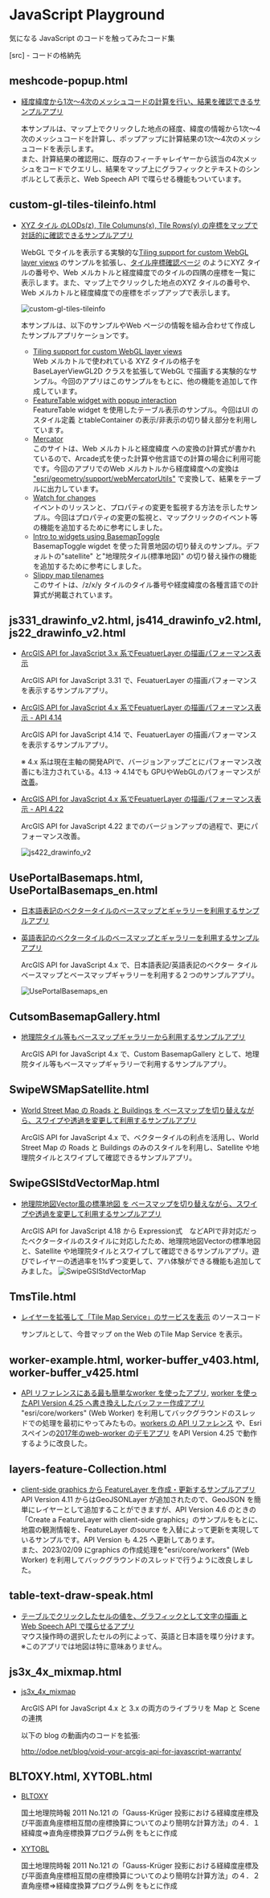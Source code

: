  
# JavaScript Playground

気になる JavaScript のコードを触ってみたコード集

[src] - コードの格納先
  
## meshcode-popup.html

* [経度緯度から1次～4次のメッシュコードの計算を行い、結果を確認できるサンプルアプリ](https://kataya.github.io/js_playaround/src/meshcode-popup.html)

  本サンプルは、マップ上でクリックした地点の経度、緯度の情報から1次～4次のメッシュコードを計算し、ポップアップに計算結果の1次～4次のメッシュコードを表示します。  
  また、計算結果の確認用に、既存のフィーチャレイヤーから該当の4次メッシュをコードでクエリし、結果をマップ上にグラフィックとテキストのシンボルとして表示と、Web Speech API で喋らせる機能もついています。  

## custom-gl-tiles-tileinfo.html

* [XYZ タイル のLODs(z), Tile Columuns(x), Tile Rows(y) の座標をマップで対話的に確認できるサンプルアプリ](https://kataya.github.io/js_playaround/src/custom-gl-tiles-tileinfo.html)

  WebGL でタイルを表示する実験的な[Tiling support for custom WebGL layer views](https://developers.arcgis.com/javascript/latest/sample-code/custom-gl-tiles/) のサンプルを拡張し、[タイル座標確認ページ](https://maps.gsi.go.jp/development/tileCoordCheck.html#5/35.362/138.731) のようにXYZ タイルの番号や、Web メルカトルと経度緯度でのタイルの四隅の座標を一覧に表示します。また、マップ上でクリックした地点のXYZ タイルの番号や、Web メルカトルと経度緯度での座標をポップアップで表示します。  

  ![custom-gl-tiles-tileinfo](https://github.com/kataya/js_playaround/blob/master/images/app_custom-gl-tiles-tileinfo.gif?raw=true)

  本サンプルは、以下のサンプルやWeb ページの情報を組み合わせて作成したサンプルアプリケーションです。  
  * [Tiling support for custom WebGL layer views](https://developers.arcgis.com/javascript/latest/sample-code/custom-gl-tiles/)  
  Web メルカトルで使われている XYZ タイルの格子をBaseLayerViewGL2D クラスを拡張してWebGL で描画する実験的なサンプル。今回のアプリはこのサンプルをもとに、他の機能を追加して作成しています。
  * [FeatureTable widget with popup interaction](https://developers.arcgis.com/javascript/latest/sample-code/widgets-featuretable-popup-interaction/)  
  FeatureTable widget を使用したテーブル表示のサンプル。今回はUI のスタイル定義 とtableContainer の表示/非表示の切り替え部分を利用しています。
  * [Mercator](https://wiki.openstreetmap.org/wiki/Mercator)  
  このサイトは、Web メルカトルと経度緯度 への変換の計算式が書かれているので、Arcade式を使った計算や他言語での計算の場合に利用可能です。今回のアプリでのWeb メルカトルから経度緯度への変換は ["esri/geometry/support/webMercatorUtils"](https://developers.arcgis.com/javascript/latest/api-reference/esri-geometry-support-webMercatorUtils.html#xyToLngLat) で変換して、結果をテーブルに出力しています。
  * [Watch for changes]()  
  イベントのリッスンと、プロパティの変更を監視する方法を示したサンプル。今回はプロパティの変更の監視と、マップクリックのイベント等の機能を追加するために参考にしました。
  * [Intro to widgets using BasemapToggle]()  
  BasemapToggle wigdet を使った背景地図の切り替えのサンプル。デフォルトの"satellite" と"地理院タイル(標準地図)" の切り替え操作の機能を追加するために参考にしました。
  * [Slippy map tilenames](https://wiki.openstreetmap.org/wiki/Slippy_map_tilenames)  
  このサイトは、/z/x/y タイルのタイル番号や経度緯度の各種言語での計算式が掲載されています。

  
## js331_drawinfo_v2.html, js414_drawinfo_v2.html, js22_drawinfo_v2.html

* [ArcGIS API for JavaScript 3.x 系でFeuatuerLayer の描画パフォーマンス表示](https://kataya.github.io/js_playaround/src/js331_drawinfo_v2.html)

  ArcGIS API for JavaScript 3.31 で、FeuatuerLayer の描画パフォーマンスを表示するサンプルアプリ。


* [ArcGIS API for JavaScript 4.x 系でFeuatuerLayer の描画パフォーマンス表示 - API 4.14](https://kataya.github.io/js_playaround/src/js414_drawinfo_v2.html)

  ArcGIS API for JavaScript 4.14 で、FeuatuerLayer の描画パフォーマンスを表示するサンプルアプリ。

  ※ 4.x 系は現在主軸の開発APIで、バージョンアップごとにパフォーマンス改善にも注力されている。4.13 -> 4.14でも GPUやWebGLのパフォーマンスが[改善](https://developers.arcgis.com/javascript/latest/guide/release-notes/)。


* [ArcGIS API for JavaScript 4.x 系でFeuatuerLayer の描画パフォーマンス表示 - API 4.22](https://kataya.github.io/js_playaround/src/js422_drawinfo_v2.html)

  ArcGIS API for JavaScript 4.22 までのバージョンアップの過程で、更にパフォーマンス改善。

  
  ![js422_drawinfo_v2](https://github.com/kataya/js_playaround/blob/branch-image/images/app_js4x_drawinfo.png?raw=true)
  

## UsePortalBasemaps.html, UsePortalBasemaps_en.html

* [日本語表記のベクタータイルのベースマップとギャラリーを利用するサンプルアプリ](https://kataya.github.io/js_playaround/src/UsePortalBasemaps.html)

* [英語表記のベクタータイルのベースマップとギャラリーを利用するサンプルアプリ](https://kataya.github.io/js_playaround/src/UsePortalBasemaps_en.html)
  
  ArcGIS API for JavaScript 4.x で、日本語表記/英語表記のベクター タイルベースマップとベースマップギャラリーを利用する２つのサンプルアプリ。

  ![UsePortalBasemaps_en](https://github.com/kataya/js_playaround/blob/branch-image/images/app_UsePortalBasemaps_en.png?raw=true)
  
## CutsomBasemapGallery.html
  
* [地理院タイル等もベースマップギャラリーから利用するサンプルアプリ](https://kataya.github.io/js_playaround/src/CutsomBasemapGallery.html)

  ArcGIS API for JavaScript 4.x で、Custom BasemapGallery として、地理院タイル等もベースマップギャラリーで利用するサンプルアプリ。


## SwipeWSMapSatellite.html
  
* [World Street Map の Roads と Buildings を ベースマップを切り替えながら、スワイプや透過を変更して利用するサンプルアプリ](https://kataya.github.io/js_playaround/src/SwipeWSMapSatellite.html)

  ArcGIS API for JavaScript 4.x で、ベクタータイルの利点を活用し、World Street Map の Roads と Buildings のみのスタイルを利用し、Satellite や地理院タイルとスワイプして確認できるサンプルアプリ。


## SwipeGSIStdVectorMap.html
  
* [地理院地図Vector風の標準地図 を ベースマップを切り替えながら、スワイプや透過を変更して利用するサンプルアプリ](https://kataya.github.io/js_playaround/src/SwipeGSIStdVectorMap.html)

  ArcGIS API for JavaScript 4.18 から Expression式　などAPIで非対応だったベクタータイルのスタイルに対応したため、地理院地図Vectorの標準地図 と、Satellite や地理院タイルとスワイプして確認できるサンプルアプリ。遊びでレイヤーの透過率を1%ずつ変更して、アハ体験ができる機能も追加してみました。
  ![SwipeGSIStdVectorMap](https://github.com/kataya/js_playaround/blob/branch-image/images/app_SwipeGSIStdVectorMap.png?raw=true)

## TmsTile.html

* [レイヤーを拡張して「Tile Map Service」のサービスを表示](https://community.esri.com/t5/arcgis-%E9%96%8B%E7%99%BA%E8%80%85%E3%82%B3%E3%83%9F%E3%83%A5%E3%83%8B%E3%83%86%E3%82%A3-documents/%E3%83%AC%E3%82%A4%E3%83%A4%E3%83%BC%E3%82%92%E6%8B%A1%E5%BC%B5%E3%81%97%E3%81%A6-tile-map-service-%E3%81%AE%E3%82%B5%E3%83%BC%E3%83%93%E3%82%B9%E3%82%92%E8%A1%A8%E7%A4%BA/ta-p/915294) のソースコード
  
  サンプルとして、今昔マップ on the Web のTile Map Service を表示。

## worker-example.html, worker-buffer_v403.html, worker-buffer_v425.html
  
  * [API リファレンスにある最も簡単なworker を使ったアプリ](https://kataya.github.io/js_playaround/src/worker-example.html), [worker を使ったAPI Version 4.25 へ書き換えしたバッファー作成アプリ](https://kataya.github.io/js_playaround/src/worker-buffer_v425.html)  
  "esri/core/workers" (Web Worker) を利用してバックグラウンドのスレッドでの処理を最初にやってみたもの。[workers の API リファレンス](https://developers.arcgis.com/javascript/latest/api-reference/esri-core-workers.html) や、Esri スペインの[2017年のweb-worker のデモアプリ](https://github.com/esri-es/conferencia-usuarios/tree/cb2aa513b4a6c77254a223778508de8238239b7e/2017/subiendo-nivel/demos/web-workers) をAPI Version 4.25 で動作するように改良した。
  

## layers-feature-Collection.html
  
  * [client-side graphics から FeatureLayer を作成・更新するサンプルアプリ](https://kataya.github.io/js_playaround/src/layers-feature-Collection.html)  
  API Version 4.11 からはGeoJSONLayer が追加されたので、GeoJSON を簡単にレイヤーとして追加することができますが、API Version 4.6 のときの「Create a FeatureLayer with client-side graphics」のサンプルをもとに、地震の観測情報を、FeatureLayer のsource を入替によって更新を実現しているサンプルです。API Version も 4.25 へ更新してあります。  
  また、2023/02/09 にgraphics の作成処理を"esri/core/workers" (Web Worker) を利用してバックグラウンドのスレッドで行うように改良しました。  

## table-text-draw-speak.html
  
  * [テーブルでクリックしたセルの値を、グラフィックとして文字の描画 と Web Speech API で喋らせるアプリ](https://kataya.github.io/js_playaround/src/table-text-draw-speak.html)  
  マウス操作時の選択したセルの列によって、英語と日本語を喋り分けます。※このアプリでは地図は特に意味ありません。


## js3x_4x_mixmap.html

* [js3x_4x_mixmap](https://kataya.github.io/js_playaround/src/js3x_4x_mixmap.html)

  ArcGIS API for JavaScript 4.x と 3.x の両方のライブラリを Map と Scene の連携

  以下の blog の動画内のコードを拡張:

  http://odoe.net/blog/void-your-arcgis-api-for-javascript-warranty/


## BLTOXY.html, XYTOBL.html

* [BLTOXY](https://kataya.github.io/js_playaround/src/BLTOXY.html) 
  
  国土地理院時報 2011 No.121 の「Gauss-Krüger 投影における経緯度座標及び平面直角座標相互間の座標換算についてのより簡明な計算方法」の４．１ 経緯度⇒直角座標換算プログラム例 をもとに作成
  
  
* [XYTOBL](https://kataya.github.io/js_playaround/src/XYTOBL.html)
  
  国土地理院時報 2011 No.121 の「Gauss-Krüger 投影における経緯度座標及び平面直角座標相互間の座標換算についてのより簡明な計算方法」の４．２ 直角座標⇒経緯度換算プログラム例 をもとに作成
